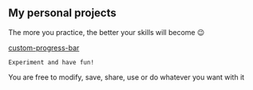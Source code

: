 ## My personal projects 

The more you practice, the better your skills will become 😉

[custom-progress-bar](custom-progress-bar.html)

`
Experiment and have fun!
`

You are free to modify, save, share, use or do whatever you want with it

